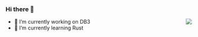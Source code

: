 ### Hi there 👋
<img align="right" src="https://github-readme-stats.vercel.app/api?username=jingchen2222&count_private=true&show_icons=true&text_color=718096&bg_color=00000000&hide_title=true&hide_border=true" />

- 🔭 I’m currently working on DB3
- 🌱 I’m currently learning Rust

<!--
**jingchen2222/jingchen2222** is a ✨ _special_ ✨ repository because its `README.md` (this file) appears on your GitHub profile.

Here are some ideas to get you started:

- 🔭 I’m currently working on ...
- 🌱 I’m currently learning ...
- 👯 I’m looking to collaborate on ...
- 🤔 I’m looking for help with ...
- 💬 Ask me about ...
- 📫 How to reach me: ...
- 😄 Pronouns: ...
- ⚡ Fun fact: ...
-->
